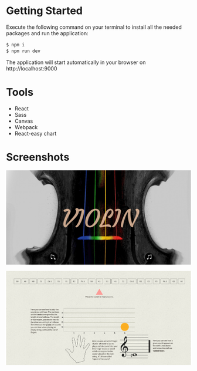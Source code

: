 # Getting Started

Execute the following command on your terminal to install all the needed packages and run the application:
```sh
$ npm i
$ npm run dev
```
The application will start automatically in your browser on http://localhost:9000

# Tools

* React
* Sass
* Canvas
* Webpack
* React-easy chart
    
# Screenshots

![alt text](src/images/screenshot2.png "Header")

![alt text](src/images/Screenshot1.png "Main")
    
